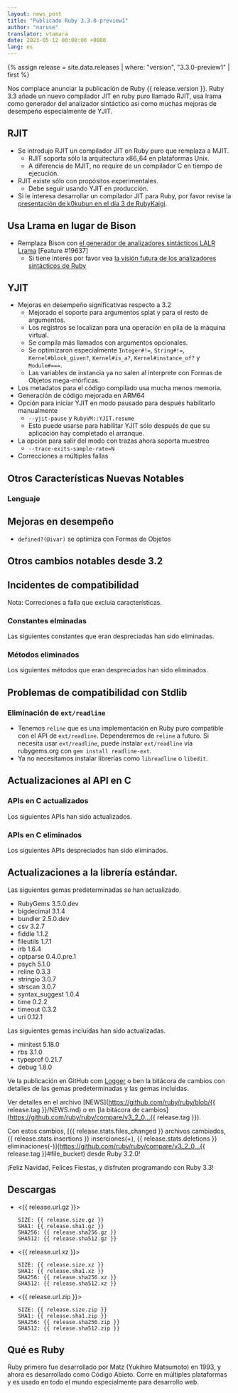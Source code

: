 ```yaml
---
layout: news_post
title: "Publicado Ruby 3.3.0-preview1"
author: "naruse"
translator: vtamara
date: 2023-05-12 00:00:00 +0000
lang: es
---
```


{% assign release = site.data.releases | where: "version", "3.3.0-preview1" | first %}

Nos complace anunciar la publicación de Ruby {{ release.version }}. Ruby 3.3
añade un nuevo compilador JIT en ruby puro llamado RJIT, usa lrama
como generador del analizador sintáctico así como muchas mejoras
de desempeño especialmente de YJIT.

## RJIT

* Se introdujo RJIT un compilador JIT en Ruby puro que remplaza a MJIT.
  * RJIT soporta sólo la arquitectura x86\_64 en plataformas Unix.
  * A diferencia de MJIT, no require de un compilador C en tiempo de ejecución.
* RJIT existe sólo con propósitos experimentales.
  * Debe seguir usando YJIT en producción.
* Si le interesa desarrollar un compilador JIT para Ruby, por favor
  revise la [presentación de k0kubun en el día 3 de RubyKaigi](https://rubykaigi.org/2023/presentations/k0kubun.html#day3).

## Usa Lrama en lugar de Bison

* Remplaza Bison con [el generador de analizadores sintácticos LALR Lrama](https://github.com/yui-knk/lrama) [Feature #19637]
  * Si tiene interés por favor vea [la visión futura de los analizadores sintácticos de Ruby](https://rubykaigi.org/2023/presentations/spikeolaf.html)

## YJIT

* Mejoras en desempeño significativas respecto a 3.2
  * Mejorado el soporte para argumentos splat y para el resto de argumentos.
  * Los registros se localizan para una operación en pila de la máquina virtual.
  * Se compila más llamados con argumentos opcionales.
  * Se optimizaron especialmente `Integer#!=`, `String#!=`,
    `Kernel#block_given?`, `Kernel#is_a?`, `Kernel#instance_of?` y
    `Module#===`.
  * Las variables de instancia ya no salen al interprete con Formas de Objetos
    mega-mórficas.
* Los metadatos para el código compilado usa mucha menos memoria.
* Generación de código mejorada en ARM64
* Opción para iniciar YJIT en modo pausado para después habilitarlo
  manualmente
  * `--yjit-pause` y `RubyVM::YJIT.resume`
  * Esto puede usarse para habilitar YJIT sólo después de que su aplicación
    hay completado el arranque.
* La opción para salir del modo con trazas ahora soporta muestreo
  * `--trace-exits-sample-rate=N`
* Correcciones a múltiples fallas


## Otros Características Nuevas Notables

### Lenguaje

## Mejoras en desempeño

* `defined?(@ivar)` se optimiza con Formas de Objetos

## Otros cambios notables desde 3.2



## Incidentes de compatibilidad

Nota: Correciones a falla que excluía características.

### Constantes elminadas

Las siguientes constantes que eran despreciadas han sido eliminadas.


### Métodos eliminados

Los siguientes métodos que eran despreciados han sido eliminados.


## Problemas de compatibilidad con Stdlib

### Eliminación de `ext/readline`

* Tenemos `reline` que es una implementación en Ruby puro compatible con
  el API de `ext/readline`.  Dependeremos de `reline` a futuro. Si
  necesita usar `ext/readline`, puede instalar `ext/readline` vía rubygems.org
  con `gem install readline-ext`.
* Ya no necesitamos instalar librerías como `libreadline` o `libedit`.

## Actualizaciones al API en C

### APIs en C actualizados

Los siguientes APIs han sido actualizados.



### APIs en C eliminados

Los siguientes APIs despreciados han sido eliminados.

## Actualizaciones a la librería estándar.


Las siguientes gemas predeterminadas se han actualizado.

* RubyGems 3.5.0.dev
* bigdecimal 3.1.4
* bundler 2.5.0.dev
* csv 3.2.7
* fiddle 1.1.2
* fileutils 1.7.1
* irb 1.6.4
* optparse 0.4.0.pre.1
* psych 5.1.0
* reline 0.3.3
* stringio 3.0.7
* strscan 3.0.7
* syntax_suggest 1.0.4
* time 0.2.2
* timeout 0.3.2
* uri 0.12.1

Las siguientes gemas incluídas han sido actualizadas.

* minitest 5.18.0
* rbs 3.1.0
* typeprof 0.21.7
* debug 1.8.0

Ve la publicación en GitHub com [Logger](https://github.com/ruby/logger/releases) o
ben la bitácora de cambios con detalles de las gemas predeterminadas
y las gemas incluidas.


Ver detalles en el archivo
[NEWS](https://github.com/ruby/ruby/blob/{{ release.tag }}/NEWS.md)
o en [la bitácora de cambios](https://github.com/ruby/ruby/compare/v3_2_0...{{ release.tag }}).

Con estos cambios, [{{ release.stats.files_changed }} archivos cambiados, {{ release.stats.insertions }} inserciones(+), {{ release.stats.deletions }} eliminaciones(-)](https://github.com/ruby/ruby/compare/v3_2_0...{{ release.tag }}#file_bucket)
desde Ruby 3.2.0!

¡Feliz Navidad, Felices Fiestas, y disfruten programando con Ruby 3.3!

## Descargas

* <{{ release.url.gz }}>

      SIZE: {{ release.size.gz }}
      SHA1: {{ release.sha1.gz }}
      SHA256: {{ release.sha256.gz }}
      SHA512: {{ release.sha512.gz }}

* <{{ release.url.xz }}>

      SIZE: {{ release.size.xz }}
      SHA1: {{ release.sha1.xz }}
      SHA256: {{ release.sha256.xz }}
      SHA512: {{ release.sha512.xz }}

* <{{ release.url.zip }}>

      SIZE: {{ release.size.zip }}
      SHA1: {{ release.sha1.zip }}
      SHA256: {{ release.sha256.zip }}
      SHA512: {{ release.sha512.zip }}

## Qué es Ruby

Ruby primero fue desarrollado por Matz (Yukihiro Matsumoto) en 1993,
y ahora es desarrollado como Código Abieto. Corre en múltiples
plataformas y es usado en todo el mundo especialmente para desarrollo web.
